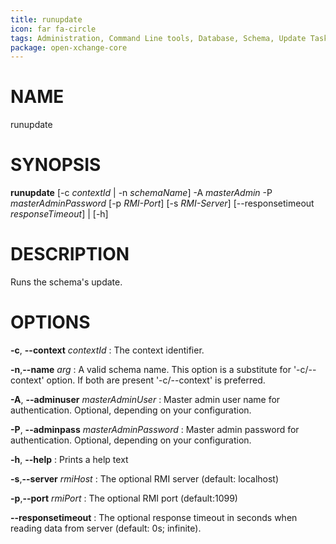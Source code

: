 ```yaml
---
title: runupdate
icon: far fa-circle
tags: Administration, Command Line tools, Database, Schema, Update Task
package: open-xchange-core
---
```


# NAME

runupdate

# SYNOPSIS

**runupdate** [-c *contextId* | -n *schemaName*] -A *masterAdmin* -P *masterAdminPassword* [-p *RMI-Port*] [-s
                 *RMI-Server*] [--responsetimeout *responseTimeout*] | [-h]

# DESCRIPTION

Runs the schema's update.

# OPTIONS

**-c**, **--context** *contextId*
: The context identifier.

**-n**,**--name** *arg*
: A valid schema name. This option is a substitute for '-c/--context' option. If both are present '-c/--context' is preferred.

**-A**, **--adminuser** *masterAdminUser*
: Master admin user name for authentication. Optional, depending on your configuration.

**-P**, **--adminpass** *masterAdminPassword*
: Master admin password for authentication. Optional, depending on your configuration.

**-h**, **--help**
: Prints a help text

**-s**,**--server** *rmiHost*
: The optional RMI server (default: localhost)

**-p**,**--port** *rmiPort*
: The optional RMI port (default:1099)

**--responsetimeout**
: The optional response timeout in seconds when reading data from server (default: 0s; infinite).

